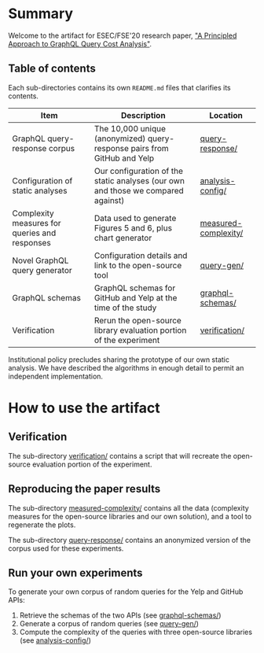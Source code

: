 # Summary

Welcome to the artifact for ESEC/FSE'20 research paper, ["A Principled Approach to GraphQL Query Cost Analysis"](https://github.com/Alan-Cha/fse20/blob/master/submissions/functional/FSE-24/graphql-paper.pdf).

## Table of contents

Each sub-directories contains its own `README.md` files that clarifies its contents.

| Item                                          | Description                                                                                                                             | Location                                     |
| --------------------------------------------- | --------------------------------------------------------------------------------------------------------------------------------------- | -------------------------------------------- |
| GraphQL query-response corpus                 | The 10,000 unique (anonymized) query-response pairs from GitHub and Yelp | [query-response/](query-response/)           |
| Configuration of static analyses              | Our configuration of the static analyses (our own and those we compared against)                                                        | [analysis-config/](analysis-config/)         |
| Complexity measures for queries and responses | Data used to generate Figures 5 and 6, plus chart generator                                                                            | [measured-complexity/](measured-complexity/) |
| Novel GraphQL query generator                 | Configuration details and link to the open-source tool                                                                                  | [query-gen/](query-gen/)                     |
| GraphQL schemas                               | GraphQL schemas for GitHub and Yelp at the time of the study                                                                            | [graphql-schemas/](graphql-schemas/)         |
| Verification                                  | Rerun the open-source library evaluation portion of the experiment                                                                      | [verification/](verification/)               |

Institutional policy precludes sharing the prototype of our own static analysis.
We have described the algorithms in enough detail to permit an independent implementation.

# How to use the artifact

## Verification

The sub-directory [verification/](verification/) contains a script that will recreate the open-source evaluation portion of the experiment.

## Reproducing the paper results

The sub-directory [measured-complexity/](measured-complexity/) contains all the data (complexity measures for the open-source libraries and our own solution), and a tool to regenerate the plots.

The sub-directory [query-response/](query-response/) contains an anonymized version of the corpus used for these experiments.

## Run your own experiments

To generate your own corpus of random queries for the Yelp and GitHub APIs:

1. Retrieve the schemas of the two APIs (see [graphql-schemas/](graphql-schemas/))
2. Generate a corpus of random queries (see [query-gen/](query-gen/))
3. Compute the complexity of the queries with three open-source libraries (see [analysis-config/](analysis-config/))
